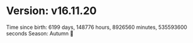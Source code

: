 # Version: v16.11.20
Time since birth: 6199 days, 148776 hours, 8926560 minutes, 535593600 seconds
Season: Autumn 🍁

